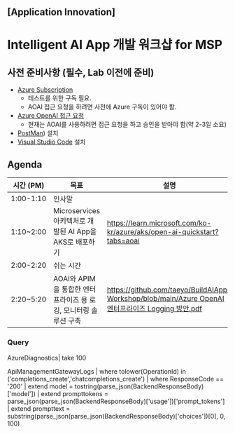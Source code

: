 ## [Application Innovation]
# Intelligent AI App 개발 워크샵 for MSP

## 사전 준비사항 (필수, Lab 이전에 준비)
- [Azure Subscription](https://azure.microsoft.com/en-us/get-started/)
  - 테스트를 위한 구독 필요.
  - AOAI 접근 요청을 하려면 사전에 Azure 구독이 있어야 함.
- [Azure OpenAI 접근 요청](https://aka.ms/oai/access) 
  - 현재는 AOAI를 사용하려면 접근 요청을 하고 승인을 받아야 함(약 2-3일 소요)
- [PostMan](https://www.postman.com/downloads/)) 설치
- [Visual Studio Code](https://code.visualstudio.com/download) 설치

## Agenda

|시간 (PM)|목표|설명|
|------|---|---|
|1:00-1:10|	인사말 |
|1:10~2:00|	Microservices 아키텍처로 개발된 AI App을 AKS로 배포하기|https://learn.microsoft.com/ko-kr/azure/aks/open-ai-quickstart?tabs=aoai|
|2:00-2:20|	쉬는 시간 |
|2:20~5:20|	AOAI와 APIM을 통합한 엔터프라이즈 용 로깅, 모니터링 솔루션 구축|	[https://github.com/taeyo/BuildAIApp-Workshop/blob/main/Azure OpenAI 엔터프라이즈 Logging 방안.pdf](https://github.com/taeyo/BuildAIApp-Workshop/blob/main/Azure%20OpenAI%20%EC%97%94%ED%84%B0%ED%94%84%EB%9D%BC%EC%9D%B4%EC%A6%88%20Logging%20%EB%B0%A9%EC%95%88.pdf)|

### Query

AzureDiagnostics| take 100

ApiManagementGatewayLogs
| where tolower(OperationId) in ('completions_create','chatcompletions_create')
| where ResponseCode == '200'
| extend model = tostring(parse_json(BackendResponseBody)['model'])
| extend prompttokens = parse_json(parse_json(BackendResponseBody)['usage'])['prompt_tokens']
| extend prompttext = substring(parse_json(parse_json(BackendResponseBody)['choices'])[0], 0, 100)
